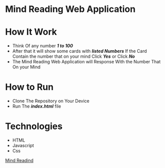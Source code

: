 # Mind Reading Web Application
# How It Work
+ Think Of any number ***1 to 100***
+ After that it will show some cards with ***listed Numbers*** If the Card Contain the number that on your mind Click ***Yes***  or Click ***No*** 
+ The Mind Reading Web Application will Response With the Number That On your Mind

# How to Run
+ Clone The Repository on Your Device
+ Run The ***index.html*** file

# Technologies
+ HTML
+ Javascript
+ Css

[Mind Readind](https://grpmindreading.netlify.app/)
